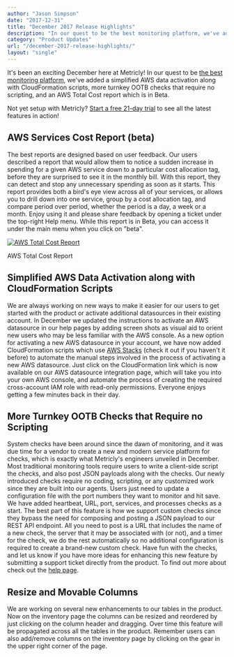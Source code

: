 ```yaml
---
author: "Jason Simpson"
date: "2017-12-31"
title: "December 2017 Release Highlights"
description: "In our quest to be the best monitoring platform, we've added total cost report, OOTB checks, and new column controls to the product this month."
category: "Product Updates"
url: "/december-2017-release-highlights/"
layout: "single"
---
```


It's been an exciting December here at Metricly! In our quest to be [the best monitoring platform](/product), we've added a simplified AWS data activation along with CloudFormation scripts, more turnkey OOTB checks that require no scripting, and an AWS Total Cost report which is in Beta.

 Not yet setup with Metricly? [Start a free 21-day trial](/signup) to see all the latest features in action!

AWS Services Cost Report (beta)
-------------------------------

The best reports are designed based on user feedback. Our users described a report that would allow them to notice a sudden increase in spending for a given AWS service down to a particular cost allocation tag, before they are surprised to see it in the monthly bill. With this report, they can detect and stop any unnecessary spending as soon as it starts. This report provides both a bird's eye view across all of your services, or allows you to drill down into one service, group by a cost allocation tag, and compare period over period, whether the period is a day, a week or a month. Enjoy using it and please share feedback by opening a ticket under the top-right Help menu. While this report is in Beta, you can access it under the main menu when you click on "beta".

[![AWS Total Cost Report](https://s3-us-west-2.amazonaws.com/com-netuitive-app-usw2-public/wp-content/uploads/2018/02/TotalCost-1024x257.png)](https://s3-us-west-2.amazonaws.com/com-netuitive-app-usw2-public/wp-content/uploads/2018/02/TotalCost.png)

AWS Total Cost Report

Simplified AWS Data Activation along with CloudFormation Scripts
----------------------------------------------------------------

We are always working on new ways to make it easier for our users to get started with the product or activate additional datasources in their existing account. In December we updated the instructions to activate an AWS datasource in our help pages by adding screen shots as visual aid to orient new users who may be less familiar with the AWS console. As a new option for activating a new AWS datasource in your account, we have now added CloudFormation scripts which use [AWS Stacks](https://docs.aws.amazon.com/AWSCloudFormation/latest/UserGuide/stacks.html) (check it out if you haven't it before) to automate the manual steps involved in the process of activating a new AWS datasource. Just click on the CloudFormation link which is now available on our AWS datasource integration page, which will take you into your own AWS console, and automate the process of creating the required cross-account IAM role with read-only permissions. Everyone enjoys getting a few minutes back in their day.

More Turnkey OOTB Checks that Require no Scripting
--------------------------------------------------

System checks have been around since the dawn of monitoring, and it was due time for a vendor to create a new and modern service platform for checks, which is exactly what Metricly's engineers unveiled in December. Most traditional monitoring tools require users to write a client-side script the checks, and also post JSON payloads along with the checks. Our newly introduced checks require no coding, scripting, or any customized work since they are built into our agents. Users just need to update a configuration file with the port numbers they want to monitor and hit save. We have added heartbeat, URL, port, services, and processes checks as a start. The best part of this feature is how we support custom checks since they bypass the need for composing and posting a JSON payload to our REST API endpoint. All you need to post is a URL that includes the name of a new check, the server that it may be associated with (or not), and a timer for the check, we do the rest automatically so no additional configuration is required to create a brand-new custom check. Have fun with the checks, and let us know if you have more ideas for enhancing this new feature by submitting a support ticket directly from the product. To find out more about check out the [help page](/support/events/checks).

Resize and Movable Columns
--------------------------

We are working on several new enhancements to our tables in the product. Now on the inventory page the columns can be resized and reordered by just clicking on the column header and dragging. Over time this feature will be propagated across all the tables in the product. Remember users can also add/remove columns on the inventory page by clicking on the gear in the upper right corner of the page.
